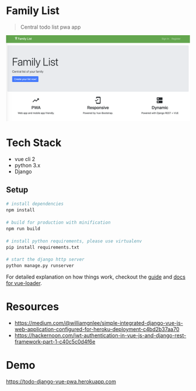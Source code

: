 # Family List

> Central todo list pwa app

![family-list](./static/img/family_list_home.png)

# Tech Stack
- vue cli 2
- python 3.x
- Django

## Setup

``` bash
# install dependencies
npm install

# build for production with minification
npm run build

# install python requirements, please use virtualenv
pip install requirements.txt

# start the django http server
python manage.py runserver
```

For detailed explanation on how things work, checkout the [guide](http://vuejs-templates.github.io/webpack/) and [docs for vue-loader](http://vuejs.github.io/vue-loader).

# Resources
- https://medium.com/@williamgnlee/simple-integrated-django-vue-js-web-application-configured-for-heroku-deployment-c4bd2b37aa70
- https://hackernoon.com/jwt-authentication-in-vue-js-and-django-rest-framework-part-1-c40c5c0d4f6e

# Demo
https://todo-django-vue-pwa.herokuapp.com

